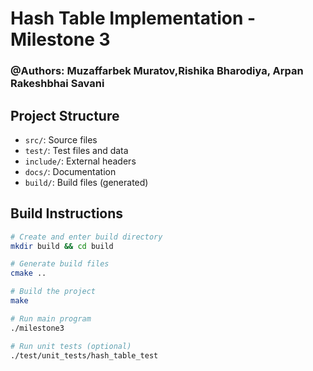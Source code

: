 # Hash Table Implementation - Milestone 3

### @Authors: Muzaffarbek Muratov,Rishika Bharodiya, Arpan Rakeshbhai Savani

## Project Structure
- `src/`: Source files
- `test/`: Test files and data
- `include/`: External headers
- `docs/`: Documentation
- `build/`: Build files (generated)

## Build Instructions
```bash
# Create and enter build directory
mkdir build && cd build

# Generate build files
cmake ..

# Build the project
make

# Run main program
./milestone3

# Run unit tests (optional)
./test/unit_tests/hash_table_test